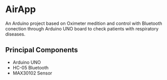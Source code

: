 # AirApp

An Arduino project based on Oximeter medition and control with Bluetooth conection through Arduino UNO board to check patients with respiratory diseases.

## Principal Components
- Arduino UNO 
- HC-05 Bluetooth
- MAX30102 Sensor

